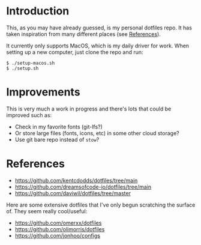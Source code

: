 # Introduction
This, as you may have already guessed, is my personal dotfiles repo. It has
taken inspiration from many different places (see [References](#references)).

It currently only supports MacOS, which is my daily driver for work. When
setting up a new computer, just clone the repo and run:
```shell
$ ./setup-macos.sh
$ ./setup.sh
```


# Improvements
This is very much a work in progress and there's lots that could be improved such as:

* Check in my favorite fonts (git-lfs?)
* Or store large files (fonts, icons, etc) in some other cloud storage?
* Use git bare repo instead of `stow`?

# References
* https://github.com/kentcdodds/dotfiles/tree/main
* https://github.com/dreamsofcode-io/dotfiles/tree/main
* https://github.com/daviwil/dotfiles/tree/master

Here are some extensive dotfiles that I've only begun scratching the surface of. They
seem really cool/useful:
* https://github.com/omerxx/dotfiles
* https://github.com/olimorris/dotfiles
* https://github.com/jonhoo/configs
